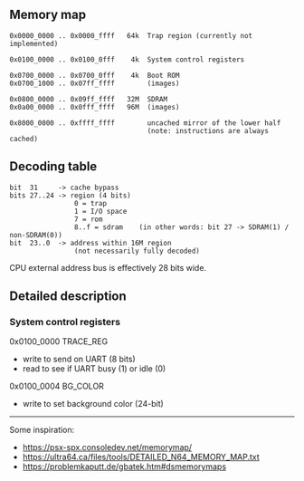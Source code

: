 ## Memory map

    0x0000_0000 .. 0x0000_ffff   64k  Trap region (currently not implemented)

    0x0100_0000 .. 0x0100_0fff    4k  System control registers

    0x0700_0000 .. 0x0700_0fff    4k  Boot ROM
    0x0700_1000 .. 0x07ff_ffff        (images)

    0x0800_0000 .. 0x09ff_ffff   32M  SDRAM
    0x0a00_0000 .. 0x0fff_ffff   96M  (images)

    0x8000_0000 .. 0xffff_ffff        uncached mirror of the lower half
                                      (note: instructions are always cached)

## Decoding table

    bit  31     -> cache bypass
    bits 27..24 -> region (4 bits)
                    0 = trap
                    1 = I/O space
                    7 = rom
                    8..f = sdram    (in other words: bit 27 -> SDRAM(1) / non-SDRAM(0))
    bit  23..0  -> address within 16M region
                    (not necessarily fully decoded)

CPU external address bus is effectively 28 bits wide.


## Detailed description

### System control registers

0x0100_0000  TRACE_REG
  - write to send on UART (8 bits)
  - read to see if UART busy (1) or idle (0)

0x0100_0004  BG_COLOR
  - write to set background color (24-bit)


---

Some inspiration:

- https://psx-spx.consoledev.net/memorymap/
- https://ultra64.ca/files/tools/DETAILED_N64_MEMORY_MAP.txt
- https://problemkaputt.de/gbatek.htm#dsmemorymaps
